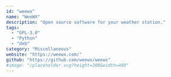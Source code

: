 ```yaml
---
id: "weewx"
name: "WeeWX"
description: "Open source software for your weather station."
tags:
  - "GPL-3.0"
  - "Python"
  - "deb"
category: "Miscellaneous"
website: "https://weewx.com/"
github: "https://github.com/weewx/weewx"
#image: "/placeholder.svg?height=300&width=400"
---
```


